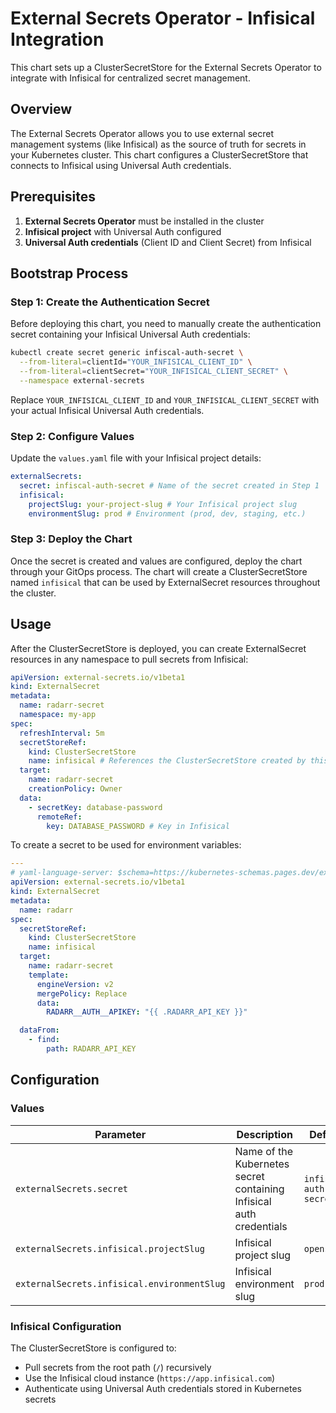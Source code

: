 # External Secrets Operator - Infisical Integration

This chart sets up a ClusterSecretStore for the External Secrets Operator to integrate with Infisical for centralized secret management.

## Overview

The External Secrets Operator allows you to use external secret management systems (like Infisical) as the source of truth for secrets in your Kubernetes cluster. This chart configures a ClusterSecretStore that connects to Infisical using Universal Auth credentials.

## Prerequisites

1. **External Secrets Operator** must be installed in the cluster
2. **Infisical project** with Universal Auth configured
3. **Universal Auth credentials** (Client ID and Client Secret) from Infisical

## Bootstrap Process

### Step 1: Create the Authentication Secret

Before deploying this chart, you need to manually create the authentication secret containing your Infisical Universal Auth credentials:

```bash
kubectl create secret generic infiscal-auth-secret \
  --from-literal=clientId="YOUR_INFISICAL_CLIENT_ID" \
  --from-literal=clientSecret="YOUR_INFISICAL_CLIENT_SECRET" \
  --namespace external-secrets
```

Replace `YOUR_INFISICAL_CLIENT_ID` and `YOUR_INFISICAL_CLIENT_SECRET` with your actual Infisical Universal Auth credentials.

### Step 2: Configure Values

Update the `values.yaml` file with your Infisical project details:

```yaml
externalSecrets:
  secret: infiscal-auth-secret # Name of the secret created in Step 1
  infisical:
    projectSlug: your-project-slug # Your Infisical project slug
    environmentSlug: prod # Environment (prod, dev, staging, etc.)
```

### Step 3: Deploy the Chart

Once the secret is created and values are configured, deploy the chart through your GitOps process. The chart will create a ClusterSecretStore named `infisical` that can be used by ExternalSecret resources throughout the cluster.

## Usage

After the ClusterSecretStore is deployed, you can create ExternalSecret resources in any namespace to pull secrets from Infisical:

```yaml
apiVersion: external-secrets.io/v1beta1
kind: ExternalSecret
metadata:
  name: radarr-secret
  namespace: my-app
spec:
  refreshInterval: 5m
  secretStoreRef:
    kind: ClusterSecretStore
    name: infisical # References the ClusterSecretStore created by this chart
  target:
    name: radarr-secret
    creationPolicy: Owner
  data:
    - secretKey: database-password
      remoteRef:
        key: DATABASE_PASSWORD # Key in Infisical
```

To create a secret to be used for environment variables:

```yaml
---
# yaml-language-server: $schema=https://kubernetes-schemas.pages.dev/external-secrets.io/externalsecret_v1beta1.json
apiVersion: external-secrets.io/v1beta1
kind: ExternalSecret
metadata:
  name: radarr
spec:
  secretStoreRef:
    kind: ClusterSecretStore
    name: infisical
  target:
    name: radarr-secret
    template:
      engineVersion: v2
      mergePolicy: Replace
      data:
        RADARR__AUTH__APIKEY: "{{ .RADARR_API_KEY }}"

  dataFrom:
    - find:
        path: RADARR_API_KEY
```

## Configuration

### Values

| Parameter                                   | Description                                                         | Default                |
| ------------------------------------------- | ------------------------------------------------------------------- | ---------------------- |
| `externalSecrets.secret`                    | Name of the Kubernetes secret containing Infisical auth credentials | `infiscal-auth-secret` |
| `externalSecrets.infisical.projectSlug`     | Infisical project slug                                              | `openshift`            |
| `externalSecrets.infisical.environmentSlug` | Infisical environment slug                                          | `prod`                 |

### Infisical Configuration

The ClusterSecretStore is configured to:

- Pull secrets from the root path (`/`) recursively
- Use the Infisical cloud instance (`https://app.infisical.com`)
- Authenticate using Universal Auth credentials stored in Kubernetes secrets
